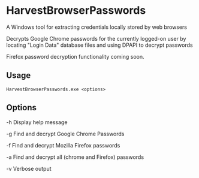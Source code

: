 # HarvestBrowserPasswords
A Windows tool for extracting credentials locally stored by web browsers

Decrypts Google Chrome passwords for the currently logged-on user by locating "Login Data" database files and using DPAPI to decrypt passwords

Firefox password decryption functionality coming soon.

## Usage
`HarvestBrowserPasswords.exe <options>`

## Options
-h                  Display help message

-g                  Find and decrypt Google Chrome Passwords

-f                  Find and decrypt Mozilla Firefox passwords

-a                  Find and decrypt all (chrome and Firefox) passwords

-v                  Verbose output
